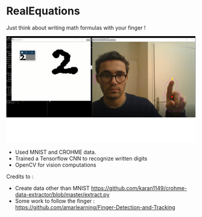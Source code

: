 # RealEquations
Just think about writing math formulas with your finger !

![alt text](https://github.com/MarcGiannuzzi/RealEquations/blob/main/photo_presentation.png)

- Used MNIST and CROHME data.
- Trained a Tensorflow CNN to recognize written digits
- OpenCV for vision computations

Credits to :
- Create data other than MNIST https://github.com/karan1149/crohme-data-extractor/blob/master/extract.py
- Some work to follow the finger : https://github.com/amarlearning/Finger-Detection-and-Tracking
